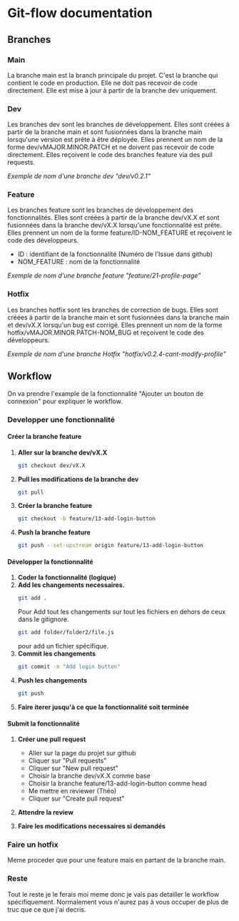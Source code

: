 # Git-flow documentation

## Branches

### Main

La branche main est la branch principale du projet. C'est la branche qui contient le code en production. Elle ne doit pas recevoir de code directement.
Elle est mise à jour à partir de la branche dev uniquement.

### Dev

Les branches dev sont les branches de développement. Elles sont créées à partir de la branche main et sont fusionnées dans la branche main lorsqu'une version est prête à être déployée.
Elles prennent un nom de la forme dev/vMAJOR.MINOR.PATCH et ne doivent pas recevoir de code directement. Elles reçoivent le code des branches feature via des pull requests.

*Exemple de nom d'une branche dev "dev/v0.2.1"*

### Feature

Les branches feature sont les branches de développement des fonctionnalités. Elles sont créées à partir de la branche dev/vX.X et sont fusionnées dans la branche dev/vX.X lorsqu'une fonctionnalité est
prête.
Elles prennent un nom de la forme feature/ID-NOM_FEATURE et reçoivent le code des développeurs.

- ID : identifiant de la fonctionnalité (Numéro de l'Issue dans github)
- NOM_FEATURE : nom de la fonctionnalité

*Exemple de nom d'une branche feature "feature/21-profile-page"*

### Hotfix

Les branches hotfix sont les branches de correction de bugs.
Elles sont créées à partir de la branche main et sont fusionnées dans la branche main et dev/vX.X lorsqu'un bug est corrigé.
Elles prennent un nom de la forme hotfix/vMAJOR.MINOR.PATCH-NOM_BUG et reçoivent le code des développeurs.

*Exemple de nom d'une branche Hotfix "hotfix/v0.2.4-cant-modify-profile"*

## Workflow

On va prendre l'example de la fonctionnalité "Ajouter un bouton de connexion" pour expliquer le workflow.

### Developper une fonctionnalité

#### Créer la branche feature

1. **Aller sur la branche dev/vX.X**
    ```bash
    git checkout dev/vX.X
    ```
2. **Pull les modifications de la branche dev**
    ```bash
    git pull
    ```
3. **Créer la branche feature**
   ```bash
   git checkout -b feature/13-add-login-button
   ```
4. **Push la branche feature**
   ```bash
   git push --set-upstream origin feature/13-add-login-button
   ```

#### Développer la fonctionnalité

1. **Coder la fonctionnalité (logique)**
2. **Add les changements necessaires.**
    ```bash
    git add .
    ```
   Pour Add tout les changements sur tout les fichiers en dehors de ceux dans le gitignore.
   ```bash
   git add folder/folder2/file.js
    ```
   pour add un fichier spécifique.
3. **Commit les changements**
    ```bash
    git commit -m "Add login button"
    ```
4. **Push les changements**
    ```bash
    git push
    ```
5. **Faire iterer jusqu'à ce que la fonctionnalité soit terminée**

#### Submit la fonctionnalité

1. **Créer une pull request**
    - Aller sur la page du projet sur github
    - Cliquer sur "Pull requests"
    - Cliquer sur "New pull request"
    - Choisir la branche dev/vX.X comme base
    - Choisir la branche feature/13-add-login-button comme head
    - Me mettre en reviewer (Théo)
    - Cliquer sur "Create pull request"

2. **Attendre la review**
3. **Faire les modifications necessaires si demandés**

### Faire un hotfix

Meme proceder que pour une feature mais en partant de la branche main.

### Reste

Tout le reste je le ferais moi meme donc je vais pas detailler le workflow spécifiquement. 
Normalement vous n'aurez pas à vous occuper de plus de truc que ce que j'ai decris.